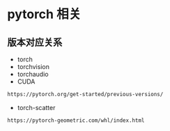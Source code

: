 
# pytorch 相关
## 版本对应关系
- torch
- torchvision
- torchaudio
- CUDA
```bash
https://pytorch.org/get-started/previous-versions/
```
- torch-scatter
```bash
https://pytorch-geometric.com/whl/index.html

```